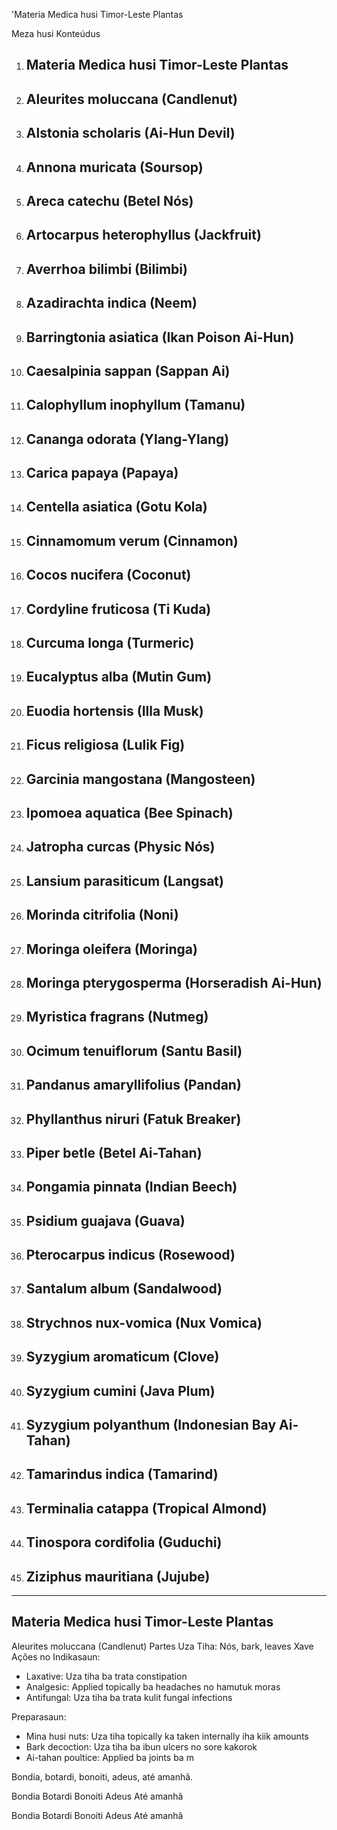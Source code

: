 'Materia Medica husi Timor-Leste Plantas

Meza husi Konteúdus

1. ## Materia Medica husi Timor-Leste Plantas
2. ## Aleurites moluccana (Candlenut)
3. ## Alstonia scholaris (Ai-Hun Devil) 
4. ## Annona muricata (Soursop)
5. ## Areca catechu (Betel Nós)
6. ## Artocarpus heterophyllus (Jackfruit)
7. ## Averrhoa bilimbi (Bilimbi)
8. ## Azadirachta indica (Neem)
9. ## Barringtonia asiatica (Ikan Poison Ai-Hun)
10. ## Caesalpinia sappan (Sappan Ai)
11. ## Calophyllum inophyllum (Tamanu)
12. ## Cananga odorata (Ylang-Ylang)
13. ## Carica papaya (Papaya)
14. ## Centella asiatica (Gotu Kola)
15. ## Cinnamomum verum (Cinnamon)
16. ## Cocos nucifera (Coconut)
17. ## Cordyline fruticosa (Ti Kuda)
18. ## Curcuma longa (Turmeric) 
19. ## Eucalyptus alba (Mutin Gum)
20. ## Euodia hortensis (Illa Musk)
21. ## Ficus religiosa (Lulik Fig)
22. ## Garcinia mangostana (Mangosteen)
23. ## Ipomoea aquatica (Bee Spinach)
24. ## Jatropha curcas (Physic Nós)
25. ## Lansium parasiticum (Langsat)
26. ## Morinda citrifolia (Noni)
27. ## Moringa oleifera (Moringa)
28. ## Moringa pterygosperma (Horseradish Ai-Hun)
29. ## Myristica fragrans (Nutmeg)
30. ## Ocimum tenuiflorum (Santu Basil)
31. ## Pandanus amaryllifolius (Pandan)
32. ## Phyllanthus niruri (Fatuk Breaker)
33. ## Piper betle (Betel Ai-Tahan)
34. ## Pongamia pinnata (Indian Beech)
35. ## Psidium guajava (Guava)
36. ## Pterocarpus indicus (Rosewood)
37. ## Santalum album (Sandalwood)
38. ## Strychnos nux-vomica (Nux Vomica)
39. ## Syzygium aromaticum (Clove)
40. ## Syzygium cumini (Java Plum)
41. ## Syzygium polyanthum (Indonesian Bay Ai-Tahan)
42. ## Tamarindus indica (Tamarind)
43. ## Terminalia catappa (Tropical Almond)
44. ## Tinospora cordifolia (Guduchi)
45. ## Ziziphus mauritiana (Jujube)

---

## Materia Medica husi Timor-Leste Plantas

Aleurites moluccana (Candlenut)
Partes Uza Tiha: Nós, bark, leaves
Xave Ações no Indikasaun: 
- Laxative: Uza tiha ba trata constipation
- Analgesic: Applied topically ba headaches no hamutuk moras
- Antifungal: Uza tiha ba trata kulit fungal infections

Preparasaun:
- Mina husi nuts: Uza tiha topically ka taken internally iha kiik amounts 
- Bark decoction: Uza tiha ba ibun ulcers no sore kakorok
- Ai-tahan poultice: Applied ba joints ba m

Bondia, botardi, bonoiti, adeus, até amanhã.

Bondia
Botardi
Bonoiti
Adeus
Até amanhã

Bondia
Botardi
Bonoiti
Adeus
Até amanhã